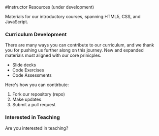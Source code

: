 #Instructor Resources (under development)

<body>
Materials for our introductory courses, spanning HTML5, CSS, and JavaScript.


<h3>Curriculum Development</h3>

There are many ways you can contribute to our curriculum, and we thank you for pushing us further along on this journey. New and expanded materials must aligned with our core prinicples. 

* Slide decks
* Code Exercises
* Code Assessments

Here's how you can contirbute:

1. Fork our repository (repo)
2. Make updates
3. Submit a pull request


<h3>Interested in Teaching</h3>
Are you interested in teaching?


</body>
